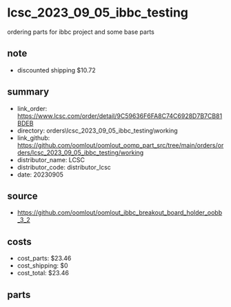 # lcsc_2023_09_05_ibbc_testing
ordering parts for ibbc project and some base parts 

## note
* discounted shipping $10.72  

## summary 
* link_order: https://www.lcsc.com/order/detail/9C59636F6FA8C74C6928D7B7CB81BDEB
* directory: orders\lcsc_2023_09_05_ibbc_testing\working  
* link_github: https://github.com/oomlout/oomlout_oomp_part_src/tree/main/orders/orders/lcsc_2023_09_05_ibbc_testing/working  
* distributor_name: LCSC  
* distributor_code: distributor_lcsc  
* date: 20230905  
## source
* https://github.com/oomlout/oomlout_ibbc_breakout_board_holder_oobb_3_2  

## costs  
* cost_parts: $23.46
* cost_shipping: $0
* cost_total: $23.46
## parts 
